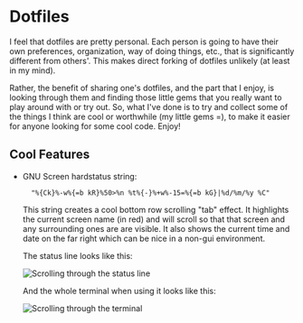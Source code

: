 Dotfiles
========

I feel that dotfiles are pretty personal. Each person is going to have their own
preferences, organization, way of doing things, etc., that is significantly
different from others'. This makes direct forking of dotfiles unlikely (at least
in my mind).

Rather, the benefit of sharing one's dotfiles, and the part that I enjoy, is
looking through them and finding those little gems that you really want to play
around with or try out. So, what I've done is to try and collect some of the
things I think are cool or worthwhile (my little gems =), to make it easier for
anyone looking for some cool code. Enjoy!

Cool Features
-------------

* GNU Screen hardstatus string:

		"%{Ck}%-w%{=b kR}%50>%n %t%{-}%+w%-15=%{=b kG}|%d/%m/%y %C"
	This string creates a cool bottom row scrolling "tab" effect. It
	highlights the current screen name (in red) and will scroll so that that
	screen and any surrounding ones are are visible. It also shows the
	current time and date on the far right which can be nice in a non-gui
	environment.

	The status line looks like this:

	![Scrolling through the status line](https://github.com/atomictom/dotfiles/wiki/images/hardstatusline.gif)

	And the whole terminal when using it looks like this:

	![Scrolling through the terminal](https://github.com/atomictom/dotfiles/wiki/images/hardstatusline_terminal.gif)
